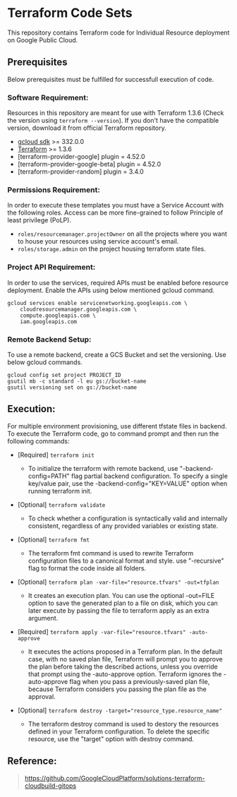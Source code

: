 # Terraform Code Sets
This repository contains Terraform code for Individual Resource deployment on Google Public Cloud.

## Prerequisites
Below prerequisites must be fulfilled for successfull execution of code.

### Software Requirement:
Resources in this repository are meant for use with Terraform 1.3.6 (Check the version using `terraform --version`). If you don't have the compatible version, download it from official Terraform repository.

-   [gcloud sdk](https://cloud.google.com/sdk/install) >= 332.0.0
-   [Terraform](https://www.terraform.io/downloads.html) >= 1.3.6
-   [terraform-provider-google] plugin = 4.52.0
-   [terraform-provider-google-beta] plugin = 4.52.0
-   [terraform-provider-random] plugin = 3.4.0

### Permissions Requirement:
In order to execute these templates you must have a Service Account with the following roles. Access can be more fine-grained to follow Principle of least privilege (PoLP).

- `roles/resourcemanager.projectOwner` on all the projects where you want to house your resources using service account's email.
- `roles/storage.admin` on the project housing terraform state files.

### Project API Requirement:
In order to use the services, required APIs must be enabled before resource deployment. Enable the APIs using below mentioned gcloud command.

	gcloud services enable servicenetworking.googleapis.com \
	    cloudresourcemanager.googleapis.com \
	    compute.googleapis.com \
	    iam.googleapis.com

### Remote Backend Setup:
To use a remote backend, create a GCS Bucket and set the versioning. Use below gcloud commands.

    gcloud config set project PROJECT_ID
	gsutil mb -c standard -l eu gs://bucket-name
	gsutil versioning set on gs://bucket-name

## Execution:
For multiple environment provisioning, use different tfstate files in backend. To execute the Terraform code, go to command prompt and then run the following commands:

-   [Required] `terraform init`
    -   To initialize the terraform with remote backend, use "-backend-config=PATH" flag partial backend configuration. To specify a single key/value pair, use the -backend-config="KEY=VALUE" option when running terraform init.

-   [Optional] `terraform validate`
    -   To check whether a configuration is syntactically valid and internally consistent, regardless of any provided variables or existing state.

-   [Optional] `terraform fmt`
    -   The terraform fmt command is used to rewrite Terraform configuration files to a canonical format and style. use "-recursive" flag to format the code inside all folders.

-   [Optional] `terraform plan -var-file="resource.tfvars" -out=tfplan`
    -   It creates an execution plan. You can use the optional -out=FILE option to save the generated plan to a file on disk, which you can later execute by passing the file to terraform apply as an extra argument.

-   [Required] `terraform apply -var-file="resource.tfvars" -auto-approve`
    -   It executes the actions proposed in a Terraform plan. In the default case, with no saved plan file, Terraform will prompt you to approve the plan before taking the described actions, unless you override that prompt using the -auto-approve option. Terraform ignores the -auto-approve flag when you pass a previously-saved plan file, because Terraform considers you passing the plan file as the approval.

-   [Optional] `terraform destroy -target="resource_type.resource_name"`
    -   The terraform destroy command is used to destory the resources defined in your Terraform configuration. To delete the specific resource, use the "target" option with destroy command.

## Reference: 
> https://github.com/GoogleCloudPlatform/solutions-terraform-cloudbuild-gitops